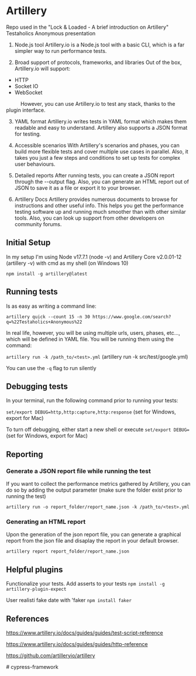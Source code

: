 # Artillery
Repo used in the "Lock &amp; Loaded - A brief introduction on Artillery" Testaholics Anonymous presentation

1. Node.js tool
Artillery.io is a Node.js tool with a basic СLI, which is a far simpler way to run performance tests.

2. Broad support of protocols, frameworks, and libraries
Out of the box, Artillery.io will support:
* HTTP
* Socket IO
* WebSocket

&nbsp;&nbsp;&nbsp;&nbsp;&nbsp;&nbsp;&nbsp;&nbsp;&nbsp;&nbsp;However, you can use Artillery.io to test any stack, thanks to the plugin interface.

3. YAML format
Artillery.io writes tests in YAML format which makes them readable and easy to understand. Artillery also supports a JSON format for testing.

4. Accessible scenarios
With Artillery's scenarios and phases, you can build more flexible tests and cover multiple use cases in parallel. Also, it takes you just a few steps and conditions to set up tests for complex user behaviours.

6. Detailed reports
After running tests, you can create a JSON report through the --output flag. Also, you can generate an HTML report out of JSON to save it as a file or export it to your browser.

7. Artillery Docs
Artillery provides numerous documents to browse for instructions and other useful info. This helps you get the performance testing software up and running much smoother than with other similar tools. Also, you can look up support from other developers on community forums.

## Initial Setup
In my setup I'm using Node v17.7.1 (node -v) and Artillery Core v2.0.01-12 (artillery -v) with cmd as my shell (on Windows 10)

`npm install -g artillery@latest`

## Running tests
Is as easy as writing a command line: 

`artillery quick --count 15 -n 30 https://www.google.com/search?q=%22Testaholics+Anonymous%22`

In real life, however, you will be using multiple urls, users, phases, etc..., which will be defined in YAML file. You will be running them using the command:

`artillery run -k /path_to/<test>.yml` (artillery run -k src/test/google.yml)

You can use the `-q` flag to run silently

## Debugging tests
In your terminal, run the following command prior to running your tests:

`set/export DEBUG=http,http:capture,http:response` (set for Windows, export for Mac)

To turn off debugging, either start a new shell or execute `set/export DEBUG=`  (set for Windows, export for Mac)

## Reporting

### Generate a JSON report file while running the test

If you want to collect the performance metrics gathered by Artillery, you can do so by adding the output parameter (make sure the folder exist prior to running the test)

`artillery run -o report_folder/report_name.json -k /path_to/<test>.yml`

### Generating an HTML report

Upon the generation of the json report file, you can generate a graphical report from the json file and disaplay the report in your default browser.

`artillery report report_folder/report_name.json`

## Helpful plugins

Functionalize your tests. Add asserts to your tests
`npm install -g artillery-plugin-expect`

User realisti fake date with 'faker
`npm install faker`

## References

https://www.artillery.io/docs/guides/guides/test-script-reference

https://www.artillery.io/docs/guides/guides/http-reference

https://github.com/artilleryio/artillery

#   c y p r e s s - f r a m e w o r k  
 